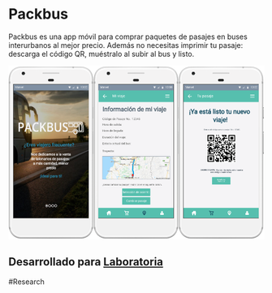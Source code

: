 # Packbus

Packbus es una app móvil para comprar paquetes de pasajes en buses interurbanos al mejor precio. Además no necesitas imprimir tu pasaje: descarga el código QR, muéstralo al subir al bus y listo.

![App Packbus](assets/img/app.jpg)

## Desarrollado para [Laboratoria](http://laboratoria.la)

#Research

